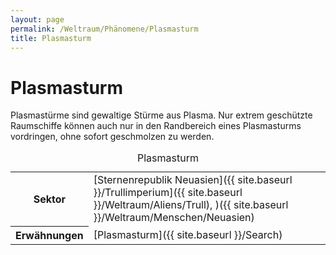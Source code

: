 ```yaml
---
layout: page
permalink: /Weltraum/Phänomene/Plasmasturm
title: Plasmasturm
---
```



# Plasmasturm


Plasmastürme sind gewaltige Stürme aus Plasma. Nur extrem geschützte Raumschiffe können auch nur in den Randbereich eines Plasmasturms vordringen, ohne sofort geschmolzen zu werden.


<aside>
<table data-type="phaenomen">
<caption>Plasmasturm</caption>
<tbody>
<tr><th>Sektor</th><td>[Sternenrepublik Neuasien]({{ site.baseurl }}/Trullimperium]({{ site.baseurl }}/Weltraum/Aliens/Trull), )({{ site.baseurl }}/Weltraum/Menschen/Neuasien)</td></tr>
<tr><th>Erwähnungen</th><td>[Plasmasturm]({{ site.baseurl }}/Search)</td></tr>
</tbody>
</table>

</aside>

